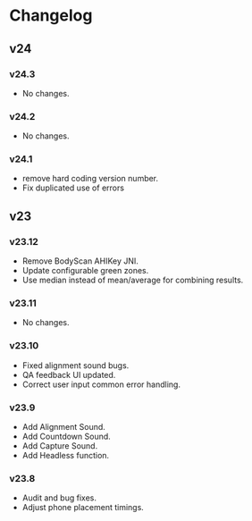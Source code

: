 # Changelog

## v24

### v24.3
- No changes.

### v24.2
- No changes.

### v24.1
- remove hard coding version number.
- Fix duplicated use of errors

## v23

### v23.12
- Remove BodyScan AHIKey JNI.
- Update configurable green zones.
- Use median instead of mean/average for combining results.

### v23.11
- No changes.

### v23.10
- Fixed alignment sound bugs.
- QA feedback UI updated.
- Correct user input common error handling.

### v23.9
- Add Alignment Sound.
- Add Countdown Sound.
- Add Capture Sound.
- Add Headless function.

### v23.8
- Audit and bug fixes.
- Adjust phone placement timings.
